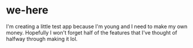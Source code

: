 # we-here

I'm creating a little test app because I'm young and I need to make my own money.
Hopefully I won't forget half of the features that I've thought of halfway through making it lol.
